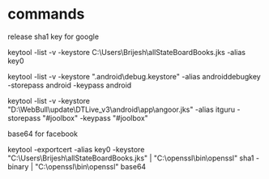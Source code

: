 # commands
release sha1 key for google 

keytool -list -v -keystore C:\Users\Brijesh\allStateBoardBooks.jks -alias key0

keytool -list -v -keystore "\.android\debug.keystore" -alias androiddebugkey -storepass android -keypass android

keytool -list -v -keystore "D:\WebBull\update\DTLive_v3\android\app\angoor.jks" -alias itguru -storepass "#joolbox" -keypass "#joolbox"

base64 for facebook 

keytool -exportcert -alias key0 -keystore "C:\Users\Brijesh\allStateBoardBooks.jks"  | "C:\openssl\bin\openssl" sha1 -binary | "C:\openssl\bin\openssl" base64


